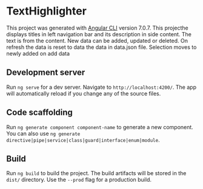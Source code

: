 # TextHighlighter

This project was generated with [Angular CLI](https://github.com/angular/angular-cli) version 7.0.7.
This projecthe displays titles in left navigation bar and its description in side content.
The text is from the content.
New data can be added, updated or deleted.
On refresh the data is reset to data the data in data.json file.
Selection moves to newly added on add data

## Development server

Run `ng serve` for a dev server. Navigate to `http://localhost:4200/`. The app will automatically reload if you change any of the source files.

## Code scaffolding

Run `ng generate component component-name` to generate a new component. You can also use `ng generate directive|pipe|service|class|guard|interface|enum|module`.

## Build

Run `ng build` to build the project. The build artifacts will be stored in the `dist/` directory. Use the `--prod` flag for a production build.
